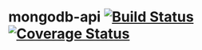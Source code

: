 mongodb-api [![Build Status](https://secure.travis-ci.org/kamilafsar/mongodb-api.png)](http://travis-ci.org/kamilafsar/mongodb-api) [![Coverage Status](https://coveralls.io/repos/kamilafsar/mongodb-api/badge.png)](https://coveralls.io/r/kamilafsar/mongodb-api)
===========
